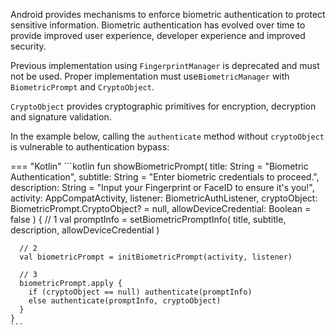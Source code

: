 Android provides mechanisms to enforce biometric authentication to protect sensitive information. Biometric authentication has evolved over time to provide improved user experience, developer experience and improved security.

Previous implementation using `FingerprintManager` is deprecated and must not be used. Proper implementation must use`BiometricManager` with `BiometricPrompt` and `CryptoObject`.

`CryptoObject` provides cryptographic primitives for encryption, decryption and signature validation.

In the example below, calling the `authenticate` method without `cryptoObject` is vulnerable to authentication bypass:

=== "Kotlin"
	```kotlin
	fun showBiometricPrompt(
	    title: String = "Biometric Authentication",
	    subtitle: String = "Enter biometric credentials to proceed.",
	    description: String = "Input your Fingerprint or FaceID to ensure it's you!",
	    activity: AppCompatActivity,
	    listener: BiometricAuthListener,
	    cryptoObject: BiometricPrompt.CryptoObject? = null,
	    allowDeviceCredential: Boolean = false
	) {
	  // 1
	  val promptInfo = setBiometricPromptInfo(
	      title,
	      subtitle,
	      description,
	      allowDeviceCredential
	  )
	
	  // 2
	  val biometricPrompt = initBiometricPrompt(activity, listener)
	
	  // 3
	  biometricPrompt.apply {
	    if (cryptoObject == null) authenticate(promptInfo)
	    else authenticate(promptInfo, cryptoObject)
	  }
	}
	```

